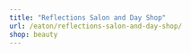```yaml
---
title: "Reflections Salon and Day Shop"
url: /eaton/reflections-salon-and-day-shop/
shop: beauty
---
```

